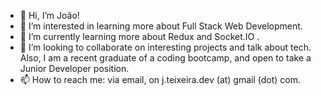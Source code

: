 - 👋 Hi, I’m João! 
- 👀 I’m interested in learning more about Full Stack Web Development. 
- 🌱 I’m currently learning more about Redux and Socket.IO .
- 💞️ I’m looking to collaborate on interesting projects and talk about tech. Also, I am a recent graduate of a coding bootcamp, and open to take a Junior Developer position.
- 📫 How to reach me: via email, on j.teixeira.dev (at) gmail (dot) com. 



<!---
JoaoTeixeira13/JoaoTeixeira13 is a ✨ special ✨ repository because its `README.md` (this file) appears on your GitHub profile.
You can click the Preview link to take a look at your changes.
--->
